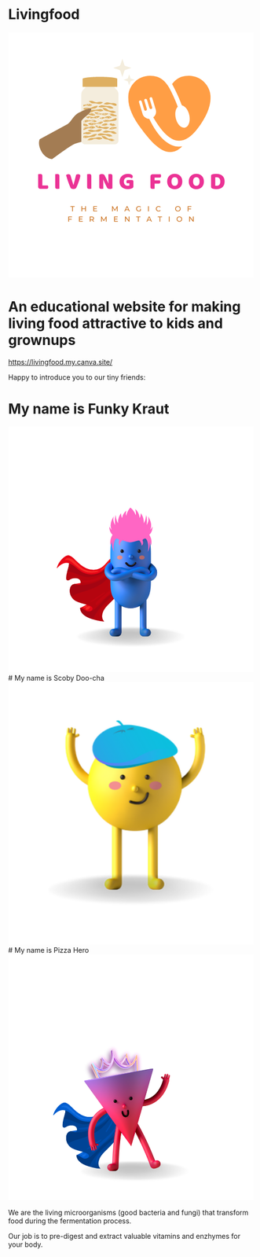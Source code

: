 # Livingfood
![](images/living_food_logo_transparent.png)

# An educational website for making living food attractive to kids and grownups
https://livingfood.my.canva.site/

Happy to introduce you to our tiny friends:
# My name is Funky Kraut
<img src="images/Funky.png" width="500">
# My name is Scoby Doo-cha
<img src="images/Funky, Scooby & Pizza (13).png
" width="500">
# My name is Pizza Hero
<img src="images/Pizza.png" width="500">

We are the living microorganisms (good bacteria and fungi) that transform food during the fermentation process.

Our job is to pre-digest and extract valuable vitamins and enzhymes for your body.

